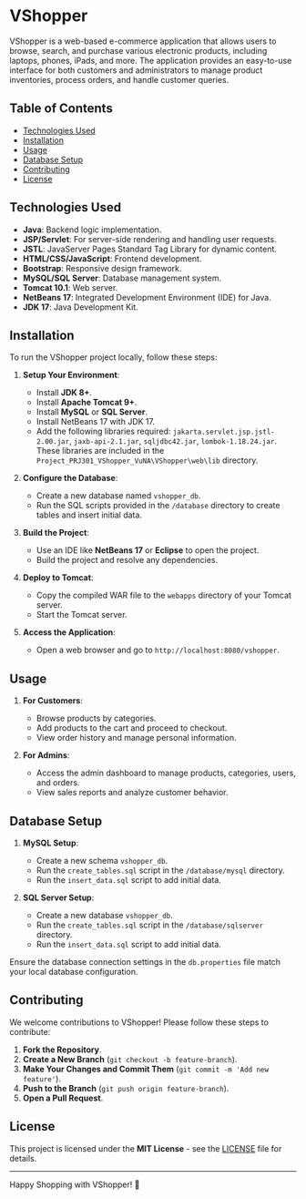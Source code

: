 # VShopper

VShopper is a web-based e-commerce application that allows users to browse, search, and purchase various electronic products, including laptops, phones, iPads, and more. The application provides an easy-to-use interface for both customers and administrators to manage product inventories, process orders, and handle customer queries.

## Table of Contents

- [Technologies Used](#technologies-used)
- [Installation](#installation)
- [Usage](#usage)
- [Database Setup](#database-setup)
- [Contributing](#contributing)
- [License](#license)

## Technologies Used

- **Java**: Backend logic implementation.
- **JSP/Servlet**: For server-side rendering and handling user requests.
- **JSTL**: JavaServer Pages Standard Tag Library for dynamic content.
- **HTML/CSS/JavaScript**: Frontend development.
- **Bootstrap**: Responsive design framework.
- **MySQL/SQL Server**: Database management system.
- **Tomcat 10.1**: Web server.
- **NetBeans 17**: Integrated Development Environment (IDE) for Java.
- **JDK 17**: Java Development Kit.

## Installation

To run the VShopper project locally, follow these steps:

1. **Setup Your Environment**:

   - Install **JDK 8+**.
   - Install **Apache Tomcat 9+**.
   - Install **MySQL** or **SQL Server**.
   - Install NetBeans 17 with JDK 17.
   - Add the following libraries required: `jakarta.servlet.jsp.jstl-2.00.jar`, `jaxb-api-2.1.jar`, `sqljdbc42.jar`, `lombok-1.18.24.jar`. These libraries are included in the `Project_PRJ301_VShopper_VuNA\VShopper\web\lib` directory.

2. **Configure the Database**:

   - Create a new database named `vshopper_db`.
   - Run the SQL scripts provided in the `/database` directory to create tables and insert initial data.

3. **Build the Project**:

   - Use an IDE like **NetBeans 17** or **Eclipse** to open the project.
   - Build the project and resolve any dependencies.

4. **Deploy to Tomcat**:

   - Copy the compiled WAR file to the `webapps` directory of your Tomcat server.
   - Start the Tomcat server.

5. **Access the Application**:
   - Open a web browser and go to `http://localhost:8080/vshopper`.

## Usage

1. **For Customers**:

   - Browse products by categories.
   - Add products to the cart and proceed to checkout.
   - View order history and manage personal information.

2. **For Admins**:
   - Access the admin dashboard to manage products, categories, users, and orders.
   - View sales reports and analyze customer behavior.

## Database Setup

1. **MySQL Setup**:

   - Create a new schema `vshopper_db`.
   - Run the `create_tables.sql` script in the `/database/mysql` directory.
   - Run the `insert_data.sql` script to add initial data.

2. **SQL Server Setup**:
   - Create a new database `vshopper_db`.
   - Run the `create_tables.sql` script in the `/database/sqlserver` directory.
   - Run the `insert_data.sql` script to add initial data.

Ensure the database connection settings in the `db.properties` file match your local database configuration.

## Contributing

We welcome contributions to VShopper! Please follow these steps to contribute:

1. **Fork the Repository**.
2. **Create a New Branch** (`git checkout -b feature-branch`).
3. **Make Your Changes and Commit Them** (`git commit -m 'Add new feature'`).
4. **Push to the Branch** (`git push origin feature-branch`).
5. **Open a Pull Request**.

## License

This project is licensed under the **MIT License** - see the [LICENSE](LICENSE) file for details.

---

Happy Shopping with VShopper! 🎉
